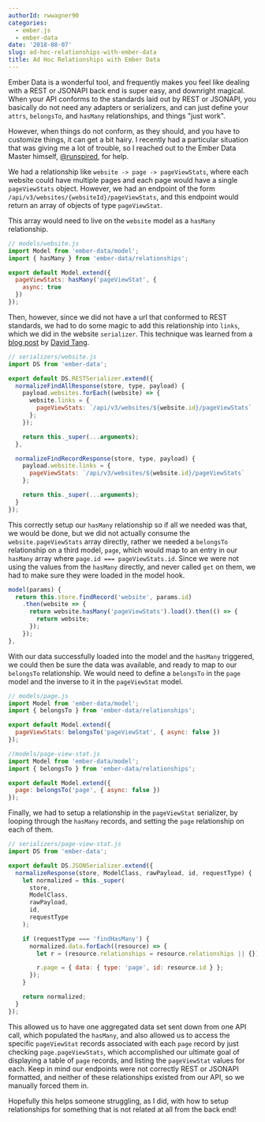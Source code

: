 ```yaml
---
authorId: rwwagner90
categories:
  - ember.js
  - ember-data
date: '2018-08-07'
slug: ad-hoc-relationships-with-ember-data
title: Ad Hoc Relationships with Ember Data
---
```


Ember Data is a wonderful tool, and frequently makes you feel like dealing with
a REST or JSONAPI back end is super easy, and downright magical. When your API
conforms to the standards laid out by REST or JSONAPI, you basically do not need
any adapters or serializers, and can just define your `attrs`, `belongsTo`, and
`hasMany` relationships, and things "just work".

However, when things do not conform, as they should, and you have to customize
things, it can get a bit hairy. I recently had a particular situation that was
giving me a lot of trouble, so I reached out to the Ember Data Master himself,
[@runspired](https://twitter.com/Runspired), for help.

We had a relationship like `website -> page -> pageViewStats`, where each
website could have multiple pages and each page would have a single
`pageViewStats` object. However, we had an endpoint of the form
`/api/v3/websites/{websiteId}/pageViewStats`, and this endpoint would return an
array of objects of type `pageViewStat`.

This array would need to live on the `website` model as a `hasMany`
relationship.

```js
// models/website.js
import Model from 'ember-data/model';
import { hasMany } from 'ember-data/relationships';

export default Model.extend({
  pageViewStats: hasMany('pageViewStat', {
    async: true
  })
});
```

Then, however, since we did not have a url that conformed to REST standards, we
had to do some magic to add this relationship into `links`, which we did in the
website `serializer`. This technique was learned from a
[blog post](https://thejsguy.com/2016/02/21/handling-nested-resources-in-ember-data.html)
by [David Tang](https://twitter.com/iamdtang).

```js
// serializers/website.js
import DS from 'ember-data';

export default DS.RESTSerializer.extend({
  normalizeFindAllResponse(store, type, payload) {
    payload.websites.forEach((website) => {
      website.links = {
        pageViewStats: `/api/v3/websites/${website.id}/pageViewStats`
      };
    });

    return this._super(...arguments);
  },

  normalizeFindRecordResponse(store, type, payload) {
    payload.website.links = {
      pageViewStats: `/api/v3/websites/${website.id}/pageViewStats`
    };

    return this._super(...arguments);
  }
});
```

This correctly setup our `hasMany` relationship so if all we needed was that, we
would be done, but we did not actually consume the `website.pageViewStats` array
directly, rather we needed a `belongsTo` relationship on a third model, `page`,
which would map to an entry in our `hasMany` array where
`page.id === pageViewStats.id`. Since we were not using the values from the
`hasMany` directly, and never called `get` on them, we had to make sure they
were loaded in the model hook.

```js
model(params) {
  return this.store.findRecord('website', params.id)
    .then(website => {
      return website.hasMany('pageViewStats').load().then(() => {
        return website;
      });
    });
},
```

With our data successfully loaded into the model and the `hasMany` triggered, we
could then be sure the data was available, and ready to map to our `belongsTo`
relationship. We would need to define a `belongsTo` in the `page` model and the
inverse to it in the `pageViewStat` model.

```js
// models/page.js
import Model from 'ember-data/model';
import { belongsTo } from 'ember-data/relationships';

export default Model.extend({
  pageViewStats: belongsTo('pageViewStat', { async: false })
});
```

```js
//models/page-view-stat.js
import Model from 'ember-data/model';
import { belongsTo } from 'ember-data/relationships';

export default Model.extend({
  page: belongsTo('page', { async: false })
});
```

Finally, we had to setup a relationship in the `pageViewStat` serializer, by
looping through the `hasMany` records, and setting the `page` relationship on
each of them.

```js
// serializers/page-view-stat.js
import DS from 'ember-data';

export default DS.JSONSerializer.extend({
  normalizeResponse(store, ModelClass, rawPayload, id, requestType) {
    let normalized = this._super(
      store,
      ModelClass,
      rawPayload,
      id,
      requestType
    );

    if (requestType === 'findHasMany') {
      normalized.data.forEach((resource) => {
        let r = (resource.relationships = resource.relationships || {});

        r.page = { data: { type: 'page', id: resource.id } };
      });
    }

    return normalized;
  }
});
```

This allowed us to have one aggregated data set sent down from one API call,
which populated the `hasMany`, and also allowed us to access the specific
`pageViewStat` records associated with each `page` record by just checking
`page.pageViewStats`, which accomplished our ultimate goal of displaying a table
of `page` records, and listing the `pageViewStat` values for each. Keep in mind
our endpoints were not correctly REST or JSONAPI formatted, and neither of these
relationships existed from our API, so we manually forced them in.

Hopefully this helps someone struggling, as I did, with how to setup
relationships for something that is not related at all from the back end!

